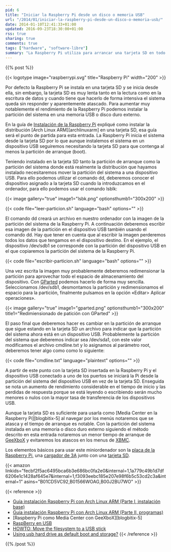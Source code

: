 ```yaml
---
pid: 6
title: "Iniciar la Raspberry Pi desde un disco o memoria USB"
url: "/2014/01/iniciar-la-raspberry-pi-desde-un-disco-o-memoria-usb/"
date: 2014-01-10T12:41:33+01:00
updated: 2016-09-23T18:30:00+01:00
rss: true
sharing: true
comments: true
tags: ["hardware", "software-libre"]
summary: "La Raspberry Pi utiliza para arrancar una tarjeta SD en todo caso, sin embargo, dada la lentitud de lectura y escritura de esta es recomendable instalar el sistema en una memoria USB o disco duro externo. No es muy complicado y el aumento de rendimiento es notable."
---
```


{{% post %}}

{{< logotype image="raspberrypi.svg" title="Raspberry Pi" width="200" >}}

Por defecto la Raspberry Pi se instala en una tarjeta SD y se inicia desde ella, sin embargo, la tarjeta SD es muy lenta tanto en la lectura como en la escritura de datos y cuando tiene que hacerlo de forma intensiva el sistema queda sin responder y aparentemente atascado. Para aumentar muy notablemente el rendimiento de la Raspberry Pi podemos instalar la partición del sistema en una memoria USB o disco duro externo.

En la guía de [Instalación de la Raspberry Pi](https://elblogdepicodev.blogspot.com.es/2012/06/guia-instalacion-raspberry-pi-con-arch.html) expliqué como instalar la distribución [Arch Linux ARM][archlinuxarm] en una tarjeta SD, esa guía será el punto de partida para esta entrada. La Raspberry Pi inicia el sistema desde la tarjeta SD por lo que aunque instalemos el sistema en un dispositivo USB seguiremos necesitando la tarjeta SD para que contenga al menos la partición de arranque (boot).

Teniendo instalado en la tarjeta SD tanto la partición de arranque como la partición del sistema donde está realmente la distribución que hayamos instalado necesitaremos mover la partición del sistema a una dispositivo USB. Para ello podemos utilizar el comando dd, deberemos conocer el dispositivo asignado a la tarjeta SD cuando la introduzcamos en el ordenador, para ello podemos usar el comando lsblk:

{{< image
    gallery="true"
    image1="lsbk.png" optionsthumb1="300x200" >}}

{{< code file="leer-particion.sh" language="bash" options="" >}}

El comando dd creará un archivo en nuestro ordenador con la imagen de la partición del sistema de la Raspberry Pi. A continuación deberemos escribir esa imagen de la partición en el dispositivo USB también usando el comando dd. Hay que tener en cuenta que al escribir la imagen perderemos todos los datos que tengamos en el dispositivo destino. En el ejemplo, el dispositivo /dev/sdb1 se corresponde con la partición del dispositivo USB en el que copiaremos la partición del sistema de la Raspberry Pi.

{{< code file="escribir-particion.sh" language="bash" options="" >}}

Una vez escrita la imagen muy probablemente deberemos redimensionar la partición para aprovechar todo el espacio de almacenamiento del dispositivo. Con [GParted](http://gparted.org/) podemos hacerlo de forma muy sencilla. Seleccionamos /dev/sdb1, desmontamos la partición y redimensionamos el espacio para la partición, finalmente pulsamos en la opción «Editar> Aplicar operaciones».

{{< image
    gallery="true"
    image1="gparted.png" optionsthumb1="300x200" title1="Redimiensionado de patición con GParted" >}}

El paso final que deberemos hacer es cambiar en la partición de arranque que sigue estando en la tarjeta SD un archivo para indicar que la partición del sistema ahora está en un dispositivo USB. Probablemente la partición del sistema que deberemos indicar sea /dev/sda1, con este valor modificamos el archivo cmdline.txt y lo asignamos al parámetro root, deberemos tener algo como como lo siguiente:

{{< code file="cmdline.txt" language="plaintext" options="" >}}

A partir de este punto con la tarjeta SD insertada en la Raspberry Pi y el dispositivo USB conectado a uno de los puertos se iniciará la Pi desde la partición del sistema del dispositivo USB en vez de la tarjeta SD. Enseguida se nota un aumento de rendimiento considerable en el tiempo de inicio y las perdidas de respuesta porque se está leyendo o escribiendo serán mucho menores o nulos con la mayor tasa de transferencia de los dispositivos USB.

Aunque la tarjeta SD es suficiente para usarla como [Media Center en la Raspberry Pi][blogbitix-5] al navegar por los menús notaremos que se atasca y el tiempo de arranque es notable. Con la partición del sistema instalada en una memoria o disco duro externo siguiendo el método descrito en esta entrada notaremos un menor tiempo de arranque de [GeeXboX](http://www.geexbox.org/) y evitaremos los atascos en los menus de [XBMC](http://xbmc.org/).

Los elementos básicos para usar este miniordenador son la [placa de la Raspberry Pi](https://amzn.to/2cN0d6L), una [cargador de 3A](https://amzn.to/2dfFJT7) junto con una [tarjeta SD](https://amzn.to/2cN0SFi).

{{< amazon
    linkids="fecbf2f5ac6495bca6b3e686bc0fa2e0&internal=1,1a779c49b1d7df6206e1c1428af645e7&internal=1,f3093eebc185e207e98f6b5c53cd2c3a&internal=1"
    asins="B01CD5VC92,B01566WOAG,B00J2BU7WO" >}}

{{< reference >}}
* [Guía instalación Raspberry Pi con Arch Linux ARM (Parte I, instalación base)](https://elblogdepicodev.blogspot.com.es/2012/06/guia-instalacion-raspberry-pi-con-arch.html)
* [Guía instalación Raspberry Pi con Arch Linux ARM (Parte II, programas) ](https://elblogdepicodev.blogspot.com.es/2012/06/guia-instalacion-raspberry-pi-con-arch_22.html)
* [Raspberry Pi como Media Center con GeeXboX][blogbitix-5]
* [RaspBerry en USB](http://www.diverteka.com/?p=580)
* [HOWTO: Move the filesystem to a USB stick](https://www.raspberrypi.org/phpBB3/viewtopic.php?f=29&t=44177)
* [Using usb hard drive as default boot and storage?](https://www.raspberrypi.org/phpBB3/viewtopic.php?f=91&t=9117)
{{< /reference >}}

{{% /post %}}
